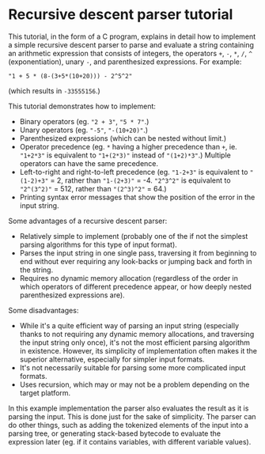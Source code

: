 # Recursive descent parser tutorial

This tutorial, in the form of a C program, explains in detail how to implement a simple recursive
descent parser to parse and evaluate a string containing an arithmetic expression that consists
of integers, the operators `+`, `-`, `*`, `/`, `^` (exponentiation), unary `-`, and parenthesized
expressions. For example:

  `"1 + 5 * (8-(3+5*(10+20))) - 2^5^2"`

(which results in `-33555156`.)

This tutorial demonstrates how to implement:
- Binary operators  (eg. `"2 + 3"`, `"5 * 7"`.)
- Unary operators  (eg. `"-5"`, `"-(10+20)"`.)
- Parenthesized expressions  (which can be nested without limit.)
- Operator precedence  (eg. `*` having a higher precedence than `+`,
     ie. `"1+2*3"` is equivalent to `"1+(2*3)"` instead of `"(1+2)*3"`.)
   Multiple operators can have the same precedence.
- Left-to-right and right-to-left precedence
     (eg. `"1-2+3"` is equivalent to `"(1-2)+3"` = 2, rather than `"1-(2+3)"` = -4.
      `"2^3^2"` is equivalent to `"2^(3^2)"` = 512, rather than `"(2^3)^2"` = 64.)
- Printing syntax error messages that show the position of the error in the input string.

Some advantages of a recursive descent parser:
- Relatively simple to implement (probably one of the if not the simplest parsing algorithms
   for this type of input format).
- Parses the input string in one single pass, traversing it from beginning to end
   without ever requiring any look-backs or jumping back and forth in the string.
- Requires no dynamic memory allocation (regardless of the order in which operators
   of different precedence appear, or how deeply nested parenthesized expressions are).

Some disadvantages:
- While it's a quite efficient way of parsing an input string (especially thanks to not requiring
   any dynamic memory allocations, and traversing the input string only once), it's not the most
   efficient parsing algorithm in existence. However, its simplicity of implementation often makes
   it the superior alternative, especially for simpler input formats.
- It's not necessarily suitable for parsing some more complicated input formats.
- Uses recursion, which may or may not be a problem depending on the target platform.

In this example implementation the parser also evaluates the result as it is parsing the input.
This is done just for the sake of simplicity. The parser can do other things, such as adding the
tokenized elements of the input into a parsing tree, or generating stack-based bytecode to
evaluate the expression later (eg. if it contains variables, with different variable values).

